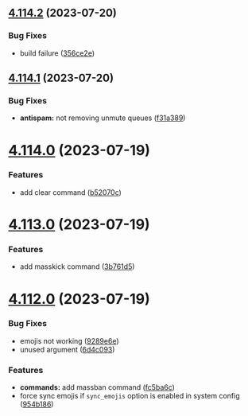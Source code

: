 ## [4.114.2](https://github.com/onesoft-sudo/sudobot/compare/v4.114.1...v4.114.2) (2023-07-20)


### Bug Fixes

* build failure ([356ce2e](https://github.com/onesoft-sudo/sudobot/commit/356ce2e7851ef56efbf7d0834f264aad240e1ffe))



## [4.114.1](https://github.com/onesoft-sudo/sudobot/compare/v4.114.0...v4.114.1) (2023-07-20)


### Bug Fixes

* **antispam:** not removing unmute queues ([f31a389](https://github.com/onesoft-sudo/sudobot/commit/f31a3890807efcdcb3110959d66b386a4ecf95a9))



# [4.114.0](https://github.com/onesoft-sudo/sudobot/compare/v4.113.0...v4.114.0) (2023-07-19)


### Features

* add clear command ([b52070c](https://github.com/onesoft-sudo/sudobot/commit/b52070c1e1e299487cba2e74436c988c3ab0a432))



# [4.113.0](https://github.com/onesoft-sudo/sudobot/compare/v4.112.0...v4.113.0) (2023-07-19)


### Features

* add masskick command ([3b761d5](https://github.com/onesoft-sudo/sudobot/commit/3b761d51f3c127eda65438d8d5716400f11ef5b8))



# [4.112.0](https://github.com/onesoft-sudo/sudobot/compare/v4.111.0...v4.112.0) (2023-07-19)


### Bug Fixes

* emojis not working ([9289e6e](https://github.com/onesoft-sudo/sudobot/commit/9289e6e19fd1d639f52e13a7cb3dbebfae2ee802))
* unused argument ([6d4c093](https://github.com/onesoft-sudo/sudobot/commit/6d4c093dfd59e88d69e5b34b9a015ccdbaa986a0))


### Features

* **commands:** add massban command ([fc5ba6c](https://github.com/onesoft-sudo/sudobot/commit/fc5ba6c9d558a8af512c9878fa42c7e3082e574b))
* force sync emojis if `sync_emojis` option is enabled in system config ([954b186](https://github.com/onesoft-sudo/sudobot/commit/954b1868d0d1ad3db8a11e7114b135fe351d8a2b))



